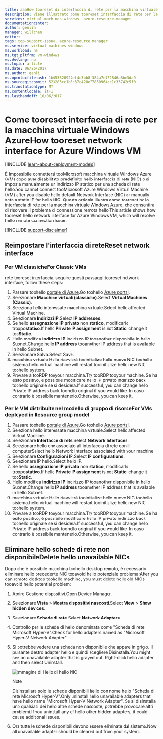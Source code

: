 ```yaml
---
title: aaaHow tooreset di interfaccia di rete per la macchina virtuale Windows Azure | Documenti Microsoft
description: Viene illustrato come tooreset interfaccia di rete per la macchina virtuale Windows Azure
services: virtual-machines-windows, azure-resource-manager
documentationcenter: 
author: genlin
manager: willchen
editor: 
tags: top-support-issue, azure-resource-manager
ms.service: virtual-machines-windows
ms.workload: na
ms.tgt_pltfrm: vm-windows
ms.devlang: na
ms.topic: article
ms.date: 06/26/2017
ms.author: genli
ms.openlocfilehash: 1b653820927ef4c3bb8f384a7e752846a8be3da9
ms.sourcegitcommit: 523283cc1b3c37c428e77850964dc1c33742c5f0
ms.translationtype: MT
ms.contentlocale: it-IT
ms.lasthandoff: 10/06/2017
---
```

# <a name="how-tooreset-network-interface-for-azure-windows-vm"></a><span data-ttu-id="8d0dc-103">Come tooreset interfaccia di rete per la macchina virtuale Windows Azure</span><span class="sxs-lookup"><span data-stu-id="8d0dc-103">How tooreset network interface for Azure Windows VM</span></span> 

[!INCLUDE [learn-about-deployment-models](../../../includes/learn-about-deployment-models-both-include.md)]

<span data-ttu-id="8d0dc-104">È Impossibile connettersi tooMicrosoft macchina virtuale Windows Azure (VM) dopo aver disabilitato predefinito hello interfaccia di rete (NIC) o si imposta manualmente un indirizzo IP statico per una scheda di rete hello.</span><span class="sxs-lookup"><span data-stu-id="8d0dc-104">You cannot connect tooMicrosoft Azure Windows Virtual Machine (VM) after you disable hello default Network Interface (NIC) or manually sets a static IP for hello NIC.</span></span> <span data-ttu-id="8d0dc-105">Questo articolo illustra come tooreset hello interfaccia di rete per la macchina virtuale Windows Azure, che consentirà di risolvere il problema di connessione remota hello.</span><span class="sxs-lookup"><span data-stu-id="8d0dc-105">This article shows how tooreset hello network interface for Azure Windows VM, which will resolve hello remote connection issue.</span></span>

[!INCLUDE [support-disclaimer](../../../includes/support-disclaimer.md)]
## <a name="reset-network-interface"></a><span data-ttu-id="8d0dc-106">Reimpostare l'interfaccia di rete</span><span class="sxs-lookup"><span data-stu-id="8d0dc-106">Reset network interface</span></span>

### <a name="for-classic-vms"></a><span data-ttu-id="8d0dc-107">Per VM classiche</span><span class="sxs-lookup"><span data-stu-id="8d0dc-107">For Classic VMs</span></span>

<span data-ttu-id="8d0dc-108">rete tooreset interfaccia, seguire questi passaggi:</span><span class="sxs-lookup"><span data-stu-id="8d0dc-108">tooreset network interface, follow these steps:</span></span>

1.  <span data-ttu-id="8d0dc-109">Passare toohello [portale di Azure]( https://ms.portal.azure.com).</span><span class="sxs-lookup"><span data-stu-id="8d0dc-109">Go toohello [Azure portal]( https://ms.portal.azure.com).</span></span>
2.  <span data-ttu-id="8d0dc-110">Selezionare **Macchine virtuali (classiche)**.</span><span class="sxs-lookup"><span data-stu-id="8d0dc-110">Select **Virtual Machines (Classic)**.</span></span>
3.  <span data-ttu-id="8d0dc-111">Seleziona hello interessate macchina virtuale.</span><span class="sxs-lookup"><span data-stu-id="8d0dc-111">Select hello affected Virtual Machine.</span></span>
4.  <span data-ttu-id="8d0dc-112">Selezionare **Indirizzi IP**.</span><span class="sxs-lookup"><span data-stu-id="8d0dc-112">Select **IP addresses**.</span></span>
5.  <span data-ttu-id="8d0dc-113">Se hello **assegnazione IP privato** non **statico**, modificarlo troppo**statico**.</span><span class="sxs-lookup"><span data-stu-id="8d0dc-113">If hello **Private IP assignment**  is not  **Static**, change it too**Static**.</span></span>
6.  <span data-ttu-id="8d0dc-114">Hello modifica **indirizzo IP** indirizzo IP tooanother disponibile in hello Subnet.</span><span class="sxs-lookup"><span data-stu-id="8d0dc-114">Change hello **IP address** tooanother IP address that is available in hello Subnet.</span></span>
7.  <span data-ttu-id="8d0dc-115">Selezionare Salva.</span><span class="sxs-lookup"><span data-stu-id="8d0dc-115">Select Save.</span></span>
8.  <span data-ttu-id="8d0dc-116">macchina virtuale Hello riavvierà tooinitialize hello nuovo NIC toohello sistema.</span><span class="sxs-lookup"><span data-stu-id="8d0dc-116">hello virtual machine will restart tooinitialize hello new NIC toohello system.</span></span>
9.  <span data-ttu-id="8d0dc-117">Provare a tooRDP tooyour macchina.</span><span class="sxs-lookup"><span data-stu-id="8d0dc-117">Try tooRDP tooyour machine.</span></span> <span data-ttu-id="8d0dc-118">Se ha esito positivo, è possibile modificare hello IP privato indirizzo back toohello originale se si desidera.</span><span class="sxs-lookup"><span data-stu-id="8d0dc-118">If successful, you can change hello Private IP address back toohello original if you would like.</span></span> <span data-ttu-id="8d0dc-119">In caso contrario è possibile mantenerlo.</span><span class="sxs-lookup"><span data-stu-id="8d0dc-119">Otherwise, you can keep it.</span></span> 

### <a name="for-vms-deployed-in-resource-group-model"></a><span data-ttu-id="8d0dc-120">Per le VM distribuite nel modello di gruppo di risorse</span><span class="sxs-lookup"><span data-stu-id="8d0dc-120">For VMs deployed in Resource group model</span></span>

1.  <span data-ttu-id="8d0dc-121">Passare toohello [portale di Azure]( https://ms.portal.azure.com).</span><span class="sxs-lookup"><span data-stu-id="8d0dc-121">Go toohello [Azure portal]( https://ms.portal.azure.com).</span></span>
2.  <span data-ttu-id="8d0dc-122">Seleziona hello interessate macchina virtuale.</span><span class="sxs-lookup"><span data-stu-id="8d0dc-122">Select hello affected Virtual Machine.</span></span>
3.  <span data-ttu-id="8d0dc-123">Selezionare **Interfacce di rete**.</span><span class="sxs-lookup"><span data-stu-id="8d0dc-123">Select **Network Interfaces**.</span></span>
4.  <span data-ttu-id="8d0dc-124">Selezionare hello che associato all'interfaccia di rete con il computer</span><span class="sxs-lookup"><span data-stu-id="8d0dc-124">Select hello Network Interface associated with your machine</span></span>
5.  <span data-ttu-id="8d0dc-125">Selezionare **Configurazioni IP**.</span><span class="sxs-lookup"><span data-stu-id="8d0dc-125">Select **IP configurations**.</span></span>
6.  <span data-ttu-id="8d0dc-126">Selezionare IP hello.</span><span class="sxs-lookup"><span data-stu-id="8d0dc-126">Select hello IP.</span></span> 
7.  <span data-ttu-id="8d0dc-127">Se hello **assegnazione IP privato** non **statico**, modificarlo troppo**statico**.</span><span class="sxs-lookup"><span data-stu-id="8d0dc-127">If hello **Private IP assignment**  is not  **Static**, change it too**Static**.</span></span>
8.  <span data-ttu-id="8d0dc-128">Hello modifica **indirizzo IP** indirizzo IP tooanother disponibile in hello Subnet.</span><span class="sxs-lookup"><span data-stu-id="8d0dc-128">Change hello **IP address** tooanother IP address that is available in hello Subnet.</span></span>
9. <span data-ttu-id="8d0dc-129">macchina virtuale Hello riavvierà tooinitialize hello nuovo NIC toohello sistema.</span><span class="sxs-lookup"><span data-stu-id="8d0dc-129">hello virtual machine will restart tooinitialize hello new NIC toohello system.</span></span>
10. <span data-ttu-id="8d0dc-130">Provare a tooRDP tooyour macchina.</span><span class="sxs-lookup"><span data-stu-id="8d0dc-130">Try tooRDP tooyour machine.</span></span> <span data-ttu-id="8d0dc-131">Se ha esito positivo, è possibile modificare hello IP privato indirizzo back toohello originale se si desidera.</span><span class="sxs-lookup"><span data-stu-id="8d0dc-131">If successful, you can change hello Private IP address back toohello original if you would like.</span></span> <span data-ttu-id="8d0dc-132">In caso contrario è possibile mantenerlo.</span><span class="sxs-lookup"><span data-stu-id="8d0dc-132">Otherwise, you can keep it.</span></span> 

## <a name="delete-hello-unavailable-nics"></a><span data-ttu-id="8d0dc-133">Eliminare hello schede di rete non disponibile</span><span class="sxs-lookup"><span data-stu-id="8d0dc-133">Delete hello unavailable NICs</span></span>
<span data-ttu-id="8d0dc-134">Dopo che è possibile macchina toohello desktop remoto, è necessario eliminare hello precedente NIC tooavoid hello potenziale problema:</span><span class="sxs-lookup"><span data-stu-id="8d0dc-134">After you can remote desktop toohello machine, you must delete hello old NICs tooavoid hello potential problem:</span></span>

1.  <span data-ttu-id="8d0dc-135">Aprire Gestione dispositivi.</span><span class="sxs-lookup"><span data-stu-id="8d0dc-135">Open Device Manager.</span></span>
2.  <span data-ttu-id="8d0dc-136">Selezionare **Vista** > **Mostra dispositivi nascosti**.</span><span class="sxs-lookup"><span data-stu-id="8d0dc-136">Select **View** > **Show hidden devices**.</span></span>
3.  <span data-ttu-id="8d0dc-137">Selezionare **Schede di rete**.</span><span class="sxs-lookup"><span data-stu-id="8d0dc-137">Select **Network Adapters**.</span></span> 
4.  <span data-ttu-id="8d0dc-138">Controllo per le schede di hello denominata come "Scheda di rete Microsoft Hyper-V".</span><span class="sxs-lookup"><span data-stu-id="8d0dc-138">Check for hello adapters named as "Microsoft Hyper-V Network Adapter".</span></span>
5.  <span data-ttu-id="8d0dc-139">Si potrebbe vedere una scheda non disponibile che appare in grigio. Il pulsante destro adapter hello e quindi scegliere Disinstalla.</span><span class="sxs-lookup"><span data-stu-id="8d0dc-139">You might see an unavailable adapter that is grayed out. Right-click hello adapter and then select Uninstall.</span></span>

    ![immagine di Hello di hello NIC](media/reset-network-interface/nicpage.png)

    > [!NOTE]
    > <span data-ttu-id="8d0dc-141">Disinstallare solo le schede disponibili hello con nome hello "Scheda di rete Microsoft Hyper-V".</span><span class="sxs-lookup"><span data-stu-id="8d0dc-141">Only uninstall hello unavailable adapters that have hello name "Microsoft Hyper-V Network Adapter".</span></span> <span data-ttu-id="8d0dc-142">Se si disinstalla uno qualsiasi dei hello altre schede nascoste, potrebbe provocare altri problemi.</span><span class="sxs-lookup"><span data-stu-id="8d0dc-142">If you uninstall any of hello other hidden adapters, it could cause additional issues.</span></span>
    >
    >

6.  <span data-ttu-id="8d0dc-143">Ora tutte le schede disponibili devono essere eliminate dal sistema.</span><span class="sxs-lookup"><span data-stu-id="8d0dc-143">Now all unavailable adapter should be cleared out from your system.</span></span>